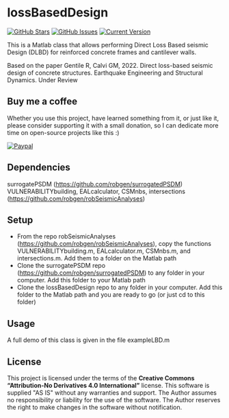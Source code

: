 lossBasedDesign
============
[![GitHub Stars](https://img.shields.io/github/stars/robgen/lossBasedDesign.svg)](https://github.com/robgen/lossBasedDesign/stargazers) [![GitHub Issues](https://img.shields.io/github/issues/robgen/lossBasedDesign.svg)](https://github.com/robgen/lossBasedDesign/issues) [![Current Version](https://img.shields.io/badge/version-1.0.0-green.svg)](https://github.com/robgen/lossBasedDesign)

This is a Matlab class that allows performing Direct Loss Based seismic Design (DLBD) for reinforced concrete frames and cantilever walls.

Based on the paper
Gentile R, Calvi GM, 2022. Direct loss-based seismic design of concrete structures. Earthquake Engineering and Structural Dynamics. Under Review

## Buy me a coffee
Whether you use this project, have learned something from it, or just like it, please consider supporting it with a small donation, so I can dedicate more time on open-source projects like this :)

<a href="http://paypal.me/robgen" target="_blank"><img src="https://www.paypalobjects.com/webstatic/mktg/logo/pp_cc_mark_74x46.jpg" alt="Paypal" style="height: auto !important;width: auto !important;" ></a>

## Dependencies
surrogatePSDM (https://github.com/robgen/surrogatedPSDM)
VULNERABILITYbuilding, EALcalculator, CSMnbs, intersections (https://github.com/robgen/robSeismicAnalyses)

## Setup
- From the repo robSeismicAnalyses (https://github.com/robgen/robSeismicAnalyses), copy the functions VULNERABILITYbuilding.m, EALcalculator.m, CSMnbs.m, and intersections.m. Add them to a folder on the Matlab path
- Clone the surrogatePSDM repo (https://github.com/robgen/surrogatedPSDM) to any folder in your computer. Add this folder to your Matlab path
- Clone the lossBasedDesign repo to any folder in your computer. Add this folder to the Matlab path and you are ready to go (or just cd to this folder)

## Usage
A full demo of this class is given in the file exampleLBD.m

## License
This project is licensed under the terms of the **Creative Commons “Attribution-No Derivatives 4.0 International”** license. This software is supplied "AS IS" without any warranties and support. The Author assumes no responsibility or liability for the use of the software. The Author reserves the right to make changes in the software without notification.
